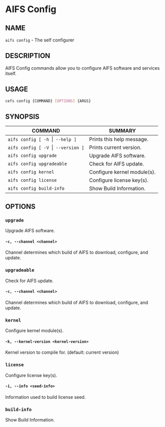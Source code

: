 # AIFS Config

## NAME

`aifs config` - The self configurer

## DESCRIPTION

AIFS Config commands allow you to configure AIFS software and services
itself.

## USAGE

``` bash
cefs config {COMMAND} [OPTIONS] {ARGS}
```

## SYNOPSIS

|COMMAND                           |SUMMARY                       |
|----------------------------------|------------------------------|
|`aifs config [ -h `\|` --help ]`    |Prints this help message.     |
|`aifs config [ -V `\|` --version ]` |Prints current version.       |
|`aifs config upgrade`             |Upgrade AIFS software.        |
|`aifs config upgradeable`         |Check for AIFS update.        |
|`aifs config kernel`              |Configure kernel module(s).   |
|`aifs config license`             |Configure license key(s).     |
|`aifs config build-info`          |Show Build Information.       |

## OPTIONS

### `upgrade`

Upgrade AIFS software.

#### `-c, --channel <channel>`

Channel determines which build of AIFS to download, configure, and update.

### `upgradeable`

Check for AIFS update.

#### `-c, --channel <channel>`

Channel determines which build of AIFS to download, configure, and update.

### `kernel`

Configure kernel module(s).

#### `-k, --kernel-version <kernel-version>`

Kernel version to compile for. (default: current version)

### `license`

Configure license key(s).

#### `-i, --info <seed-info>`

Information used to build license seed.

### `build-info`

Show Build Information.
